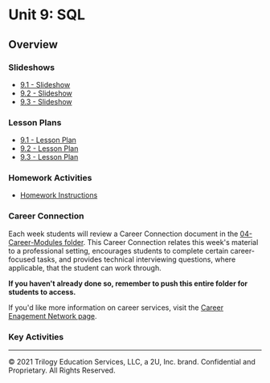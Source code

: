 # Unit 9: SQL

## Overview

### Slideshows

* [9.1 - Slideshow](https://docs.google.com/presentation/d/1IhtPr1-L0J-AAToJeO8THcFPQhCwO2XlWkDJt7cXoKo/edit?usp=sharing)
* [9.2 - Slideshow](https://docs.google.com/presentation/d/1ECRAKV4eZSiMhGpcyFiSe3-ERb5AjeSaHDAF4WwCGZM/edit?usp=sharing)
* [9.3 - Slideshow](https://docs.google.com/presentation/d/1X72l_-j7OKOaploPA-8hLjoEn0e0O0iNHaVaty4qJxs/edit?usp=sharing)

### Lesson Plans

* [9.1 - Lesson Plan](../../01-Lesson-Plans/09-SQL/1/LessonPlan.md)
* [9.2 - Lesson Plan](../../01-Lesson-Plans/09-SQL/2/LessonPlan.md)
* [9.3 - Lesson Plan](../../01-Lesson-Plans/09-SQL/3/LessonPlan.md)

### Homework Activities

* [Homework Instructions](../../02-Homework/09-SQL/Instructions/README.md)

### Career Connection

Each week students will review a Career Connection document in the [04-Career-Modules folder](../../04-Career-Modules/). This Career Connection relates this week's material to a professional setting, encourages students to complete certain career-focused tasks, and provides technical interviewing questions, where applicable, that the student can work through.

**If you haven't already done so, remember to push this entire folder for students to access.**

If you'd like more information on career services, visit the [Career Enagement Network page](https://careernetwork.2u.com/?utm_medium=Academics&utm_source=boot_camp).

### Key Activities

- - -

© 2021 Trilogy Education Services, LLC, a 2U, Inc. brand. Confidential and Proprietary. All Rights Reserved.
